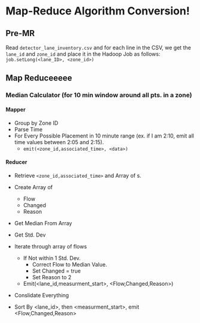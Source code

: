 # Map-Reduce Algorithm Conversion!
## Pre-MR
Read `detector_lane_inventory.csv` and for each line in the CSV, we get the `lane_id` and `zone_id` and place it in the Hadoop Job as follows: `job.setLong(<lane_ID>, <zone_id>)`
## Map Reduceeeee
### Median Calculator (for 10 min window around all pts. in a zone)
#### Mapper
- Group by Zone ID
- Parse Time
- For Every Possible Placement in 10 minute range (ex. if I am 2:10, emit all time values between 2:05 and 2:15).
   - `emit(<zone_id,associated_time>, <data>)`

#### Reducer

- Retrieve `<zone_id,associated_time>` and Array of <data>s.
- Create Array of 
   - Flow
   - Changed
   - Reason
- Get Median From Array
- Get Std. Dev
- Iterate through array of flows
   - If Not within 1 Std. Dev.
      - Correct Flow to Median Value.
      - Set Changed = true
      - Set Reason to 2
   - Emit(<lane_id,measurment_start>, <Flow,Changed,Reason>)

- Conslidate Everything
- Sort By <lane_id>, then <measurment_start>, emit <Flow,Changed,Reason>

